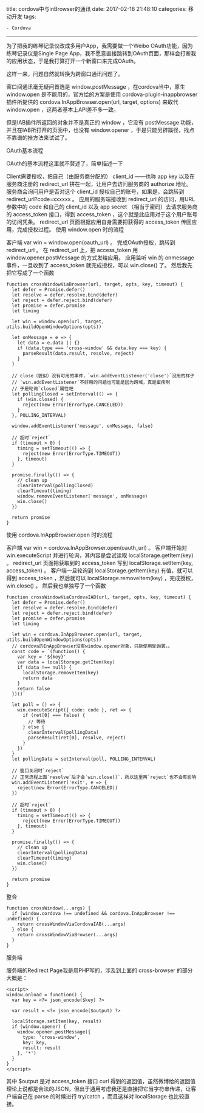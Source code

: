 title: cordova中与inBrowser的通讯
date: 2017-02-18 21:48:10
categories: 移动开发
tags: 

	- Cordova
---
为了把我的练琴记录仪改成多用户App，我需要做一个Weibo OAuth功能，因为练琴记录仪是Single Page App，我不愿意直接跳转到OAuth页面，那样会打断我的应用状态，于是我打算打开一个新窗口来完成OAuth。

这样一来，问题自然就转换为跨窗口通讯问题了。
<!--more-->
窗口间通讯毫无疑问首选是 window.postMessage ，在cordova当中，原生 window.open 是不能用的，官方给的方案是使用 cordova-plugin-inappbrowser 插件所提供的 cordova.InAppBrowser.open(url, target, options) 来取代 window.open ，这两者基本上API差不多一致。

但是IAB插件所返回的对象并不是真正的 window ，它没有 postMessage 功能，并且在IAB所打开的页面中，也没有 window.opener ，于是只能另辟蹊径，找点不靠谱的挫方法来试试了。

OAuth基本流程

OAuth的基本流程这里就不赘述了，简单描述一下

Client需要授权，把自己（由服务商分配的） client_id ——也称 app key 以及在服务商注册的 redirect_url 拼在一起，让用户去访问服务商的 authorize 地址。
服务商会询问用户是否对这个 client_id 授权自己的账号，如果是，会跳转到 redirect_url?code=xxxxxx 。
应用的服务端接收到 redirect_url 的访问，用URL参数中的 code 和自己的 client_id 以及 app secret （相当于密码）去请求服务商的 access_token 接口，得到 access_token ，这个就是此应用对于这个用户账号的访问凭条。
redirect_url 页面根据应用自身需要把获得的 access_token 传回应用，完成授权过程。
使用 window.open 时的流程

客户端 var win = window.open(oauth_url) 。
完成OAuth授权，跳转到 redirect_url 。
在 redirect_url 上，把 access_token 用 window.opener.postMessage 的方式发给应用。
应用监听 win 的 onmessage 事件，一旦收到了 access_token 就完成授权，可以 win.close() 了。
然后我先把它写成了一个函数

```
function crossWindowViaBrowser(url, target, opts, key, timeout) {
  let defer = Promise.defer()
  let resolve = defer.resolve.bind(defer)
  let reject = defer.reject.bind(defer)
  let promise = defer.promise
  let timing

  let win = window.open(url, target, utils.buildOpenWindowOptions(opts))

  let onMessage = e => {
    let data = e.data || {}
    if (data.type === 'cross-window' && data.key === key) {
      parseResult(data.result, resolve, reject)
    }
  }

  // close（貌似）没有可用的事件，`win.addEventListener('close')`没用的样子
  // `win.addEventListener`不好用的问题也可能是因为跨域，真是蛋疼啊
  // 于是轮询`closed`属性吧
  let pollingClosed = setInterval(() => {
    if (win.closed) {
      reject(new Error(ErrorType.CANCELED))
    }
  }, POLLING_INTERVAL)

  window.addEventListener('message', onMessage, false)

  // 超时`reject`
  if (timeout > 0) {
    timing = setTimeout(() => {
      reject(new Error(ErrorType.TIMEOUT))
    }, timeout)
  }

  promise.finally(() => {
    // clean up
    clearInterval(pollingClosed)
    clearTimeout(timing)
    window.removeEventListener('message', onMessage)
    win.close()
  })

  return promise
}
```

使用 cordova.InAppBrowser.open 时的流程

客户端 var win = cordova.InAppBrowser.open(oauth_url) 。
客户端开始对 win.executeScript 并进行轮询，其内容是尝试读取 localStorage.getItem(key) 。
redirect_url 页面把获取到的 access_token 写到 localStorage.setItem(key, access_token) 。
客户端一旦轮询到 localStorage.getItem(key) 有值，就可以得到 access_token ，然后就可以 localStorage.removeItem(key) ，完成授权， win.close() 。
然后我也单独写了一个函数

```
function crossWindowViaCordovaIAB(url, target, opts, key, timeout) {
  let defer = Promise.defer()
  let resolve = defer.resolve.bind(defer)
  let reject = defer.reject.bind(defer)
  let promise = defer.promise
  let timing

  let win = cordova.InAppBrowser.open(url, target, utils.buildOpenWindowOptions(opts))
  // cordova的InAppBrowser没有window.opener对象，只能使用轮询罢。。
  const code = `(function() {
    var key = '${key}'
    var data = localStorage.getItem(key)
    if (data !== null) {
      localStorage.removeItem(key)
      return data
    }
    return false
  })()`

  let poll = () => {
    win.executeScript({ code: code }, ret => {
      if (ret[0] === false) {
        // 等待
      } else {
        clearInterval(pollingData)
        parseResult(ret[0], resolve, reject)
      }
    })
  }
  let pollingData = setInterval(poll, POLLING_INTERVAL)

  // 窗口关闭时`reject`
  // 正常流程上面`resolve`后才会`win.close()`，所以这里再`reject`也不会有影响
  win.addEventListener('exit', e => {
    reject(new Error(ErrorType.CANCELED))
  })

  // 超时`reject`
  if (timeout > 0) {
    timing = setTimeout(() => {
      reject(new Error(ErrorType.TIMEOUT))
    }, timeout)
  }

  promise.finally(() => {
    // clean up
    clearInterval(pollingData)
    clearTimeout(timing)
    win.close()
  })

  return promise
}
```

整合

```
function crossWindow(...args) {
  if (window.cordova !== undefined && cordova.InAppBrowser !== undefined) {
    return crossWindowViaCordovaIAB(...args)
  } else {
    return crossWindowViaBrowser(...args)
  }
}
```

服务端

服务端的Redirect Page我是用PHP写的，涉及到上面的 cross-browser 的部分大概是：


```
<script>
window.onload = function() {
  var key = <?= json_encode($key) ?>

  var result = <?= json_encode($output) ?>

  localStorage.setItem(key, result)
  if (window.opener) {
    window.opener.postMessage({
      type: 'cross-window',
      key: key,
      result: result
    }, '*')
  }
}
</script>
```

其中 $output 是对 access_token 接口 curl 得到的返回值，虽然微博给的返回值理论上说都是合法的JSON，但出于通用考虑我还是直接把它当字符串传递，让客户端自己在 parse 的时候进行 try/catch ，而且这样对 localStorage 也比较直接。